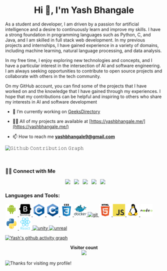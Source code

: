 
<h1 align="center">Hi 👋, I'm Yash Bhangale</h1>


As a student and developer, I am driven by a passion for artificial intelligence and a desire to continuously learn and improve my skills. I have a strong foundation in programming languages such as Python, C, and Java, and I am skilled in full stack web development. In my previous projects and internships, I have gained experience in a variety of domains, including machine learning, natural language processing, and data analysis.

In my free time, I enjoy exploring new technologies and concepts, and I have a particular interest in the intersection of AI and software engineering. I am always seeking opportunities to contribute to open source projects and collaborate with others in the tech community.

On my GitHub account, you can find some of the projects that I have worked on and the knowledge that I have gained through my experiences. I hope that my contributions can be helpful and inspiring to others who share my interests in AI and software development





- 🔭 I’m currently working on [GeeksDirectory](https://geeksdirectory.com/)

- 👨‍💻 All of my projects are available at [https://yashbhangale.me/](https://yashbhangale.me/)

- 📫 How to reach me **yashbhangale9@gmail.com**


<!-- Don't Run Contribution Graph(Generate Snake) Action on your default Branch-->
![𝙶𝚒𝚝𝚑𝚞𝚋 𝙲𝚘𝚗𝚝𝚛𝚒𝚋𝚞𝚝𝚒𝚘𝚗 𝙶𝚛𝚊𝚙𝚑](https://github.com/fykaa/fykaa/blob/25348e7abdbc8075e79b0d74af5f4a1207b60fe4/github-contribution-grid-snake.svg)
<!-- Don't Run Contribution Graph(Generate Snake) Action on your default Branch -->
<br/>

<h3> 🤝🏻 Connect with Me </h3>
<p align="center">
&nbsp; <a href="https://www.instagram.com/theyashuop/" target="_blank" rel="noopener noreferrer"><img src="https://img.icons8.com/nolan/64/instagram-new.png" width="50" /></a>  
&nbsp; <a href="mailto:yashbhangale9@gmail.com" target="_blank" rel="noopener noreferrer"><img src="https://img.icons8.com/nolan/64/new-post.png"  width="50" /></a>
&nbsp; <a href="https://www.facebook.com//" target="_blank" rel="noopener noreferrer"><img src="https://img.icons8.com/nolan/64/facebook.png" width="50" /></a>
&nbsp; <a href="https://twitter.com/yashbhangale99/" target="_blank" rel="noopener noreferrer"><img src="https://img.icons8.com/nolan/64/twitter-squared.png" width="50" /></a>
  &nbsp; <a href="https://www.linkedin.com/in/yashbhangale/" target="_blank" rel="noopener noreferrer"><img src="https://img.icons8.com/nolan/64/linkedin.png" width="50" /></a>
  
  
  





  
  
  
</p>

<h3 align="left">Languages and Tools:</h3>
<p align="left"> <a href="https://developer.android.com" target="_blank" rel="noreferrer"> <img src="https://raw.githubusercontent.com/devicons/devicon/master/icons/android/android-original-wordmark.svg" alt="android" width="40" height="40"/> </a> <a href="https://getbootstrap.com" target="_blank" rel="noreferrer"> <img src="https://raw.githubusercontent.com/devicons/devicon/master/icons/bootstrap/bootstrap-plain-wordmark.svg" alt="bootstrap" width="40" height="40"/> </a> <a href="https://www.cprogramming.com/" target="_blank" rel="noreferrer"> <img src="https://raw.githubusercontent.com/devicons/devicon/master/icons/c/c-original.svg" alt="c" width="40" height="40"/> </a> <a href="https://www.w3schools.com/cpp/" target="_blank" rel="noreferrer"> <img src="https://raw.githubusercontent.com/devicons/devicon/master/icons/cplusplus/cplusplus-original.svg" alt="cplusplus" width="40" height="40"/> </a> <a href="https://www.w3schools.com/css/" target="_blank" rel="noreferrer"> <img src="https://raw.githubusercontent.com/devicons/devicon/master/icons/css3/css3-original-wordmark.svg" alt="css3" width="40" height="40"/> </a> <a href="https://www.docker.com/" target="_blank" rel="noreferrer"> <img src="https://raw.githubusercontent.com/devicons/devicon/master/icons/docker/docker-original-wordmark.svg" alt="docker" width="40" height="40"/> </a> <a href="https://git-scm.com/" target="_blank" rel="noreferrer"> <img src="https://www.vectorlogo.zone/logos/git-scm/git-scm-icon.svg" alt="git" width="40" height="40"/> </a> <a href="https://www.w3.org/html/" target="_blank" rel="noreferrer"> <img src="https://raw.githubusercontent.com/devicons/devicon/master/icons/html5/html5-original-wordmark.svg" alt="html5" width="40" height="40"/> </a> <a href="https://developer.mozilla.org/en-US/docs/Web/JavaScript" target="_blank" rel="noreferrer"> <img src="https://raw.githubusercontent.com/devicons/devicon/master/icons/javascript/javascript-original.svg" alt="javascript" width="40" height="40"/> </a> <a href="https://www.linux.org/" target="_blank" rel="noreferrer"> <img src="https://raw.githubusercontent.com/devicons/devicon/master/icons/linux/linux-original.svg" alt="linux" width="40" height="40"/> </a> <a href="https://nodejs.org" target="_blank" rel="noreferrer"> <img src="https://raw.githubusercontent.com/devicons/devicon/master/icons/nodejs/nodejs-original-wordmark.svg" alt="nodejs" width="40" height="40"/> </a> <a href="https://www.python.org" target="_blank" rel="noreferrer"> <img src="https://raw.githubusercontent.com/devicons/devicon/master/icons/python/python-original.svg" alt="python" width="40" height="40"/> </a> <a href="https://reactjs.org/" target="_blank" rel="noreferrer"> <img src="https://raw.githubusercontent.com/devicons/devicon/master/icons/react/react-original-wordmark.svg" alt="react" width="40" height="40"/> </a> <a href="https://unity.com/" target="_blank" rel="noreferrer"> <img src="https://www.vectorlogo.zone/logos/unity3d/unity3d-icon.svg" alt="unity" width="40" height="40"/> </a> <a href="https://unrealengine.com/" target="_blank" rel="noreferrer"> <img src="https://raw.githubusercontent.com/kenangundogan/fontisto/036b7eca71aab1bef8e6a0518f7329f13ed62f6b/icons/svg/brand/unreal-engine.svg" alt="unreal" width="40" height="40"/> </a> </p>



[![Yash's github activity graph](https://github-readme-activity-graph.cyclic.app/graph?username=yashbhangale&theme=react-dark)](https://github.com/ashutosh00710/github-readme-activity-graph)



<p align="center"> 
  <b>Visitor count</b><br>
  <img src="https://profile-counter.glitch.me/yashbhangale/count.svg" />
</p>





<img height="120" alt="Thanks for visiting my profile!" width="100%" src="https://raw.githubusercontent.com/BrunnerLivio/brunnerlivio/master/images/marquee.svg" />

